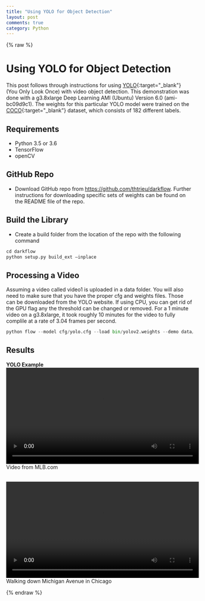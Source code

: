 ```yaml
---
title: "Using YOLO for Object Detection"
layout: post
comments: true
category: Python
---
```

  
{% raw %}


# Using YOLO for Object Detection #

This post follows through instructions for using [YOLO](https://pjreddie.com/darknet/yolo/){:target="_blank"} (You Only Look Once) with video object detection.  This demonstration was done with a g3.8xlarge Deep Learning AMI (Ubuntu) Version 6.0 (ami-bc09d9c1).  The weights for this particular YOLO model were trained on the [COCO](http://cocodataset.org/#home){:target="_blank"} dataset, which consists of 182 different labels.

## Requirements ##

- Python 3.5 or 3.6
- TensorFlow
- openCV

## GitHub Repo ##

- Download GitHub repo from https://github.com/thtrieu/darkflow.  Further instructions for downloading specific sets of weights can be found on the README file of the repo.

## Build the Library ##
- Create a build folder from the location of the repo with the following command

```python
cd darkflow
python setup.py build_ext —inplace
```
  
## Processing a Video ##

Assuming a video called video1 is uploaded in a data folder.  You will also need to make sure that you have the proper cfg and weights files.  Those can be downloaded from the YOLO website.  If using CPU, you can get rid of the GPU flag any the threshold can be changed or removed. For a 1 minute video on a g3.8xlarge, it took roughly 10 minutes for the video to fully complile at a rate of 3.04 frames per second.

```python
python flow --model cfg/yolo.cfg --load bin/yolov2.weights --demo data/video1.mov --threshold 0.25 --gpu 1.0 --saveVideo
```

## Results ##

<b>YOLO Example</b>
<video width="520" controls>
<source src="/figure/2018-04-11-yolo-mlb/dee-gordon.mp4">
</video>
Video from MLB.com

<br>

<video width="520" controls>
<source src="/figure/2018-04-11-yolo-chicago/chicago.mp4">
</video>
Walking down Michigan Avenue in Chicago

<br>


{% endraw %}

<script>
  (function(i,s,o,g,r,a,m){i['GoogleAnalyticsObject']=r;i[r]=i[r]||function(){
    (i[r].q=i[r].q||[]).push(arguments)},i[r].l=1*new Date();a=s.createElement(o),
    m=s.getElementsByTagName(o)[0];a.async=1;a.src=g;m.parentNode.insertBefore(a,m)
  })(window,document,'script','//www.google-analytics.com/analytics.js','ga');

ga('create', 'UA-57468410-2', 'auto');
ga('send', 'pageview');
</script>
  
